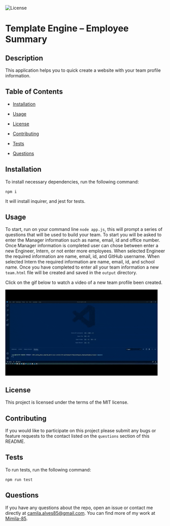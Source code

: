 ![License](https://img.shields.io/badge/license-MIT-blue)
# Template Engine – Employee Summary

## Description

This application helps you to quick create a website with your team profile information. 

## Table of Contents

* [Installation](#installation)

* [Usage](#usage)

* [License](#license)

* [Contributing](#contributing)

* [Tests](#tests)

* [Questions](#questions)

## Installation

To install necessary dependencies, run the following command:
```
npm i
```
It will install inquirer, and jest for tests.

## Usage

To start, run on your command line `node app.js`, this will prompt a series of questions that will be used to build your team. To start you will be asked to enter the Manager information such as name, email, id and office number. Once Manager information is completed user can chose between enter a new Engineer, Intern, or not enter more employees. When selected Engineer the required information are name, email, id, and GitHub username. When selected Intern the required information are name, email, id, and school name. Once you have completed to enter all your team information a new `team.html` file will be created and saved in the `output` directory.

Click on the gif below to watch a video of a new team profile been created.

[![Team Builder Demo](https://github.com/Mimila-85/TemplateEngine_EmployeeSummary/blob/master/assets/images/employeeSummaryTemplate.gif)](https://youtu.be/pyuKPdjc-wk)

## License

This project is licensed under the terms of the MIT license.

## Contributing

If you would like to participate on this project please submit any bugs or feature requests to the contact listed on the `questions` section of this README. 

## Tests

To run tests, run the following command:
```
npm run test
```

## Questions

If you have any questions about the repo, open an issue or contact me directly at camila.alves85@gmail.com. You can find more of my work at [Mimila-85](https://github.com/Mimila-85).